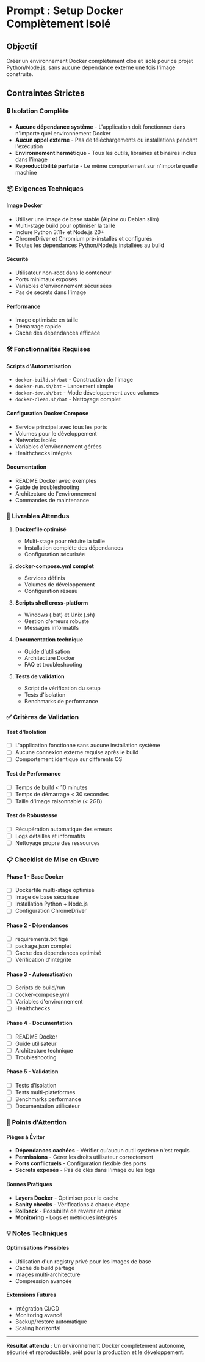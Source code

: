 # Prompt : Setup Docker Complètement Isolé

## Objectif
Créer un environnement Docker complètement clos et isolé pour ce projet Python/Node.js, sans aucune dépendance externe une fois l'image construite.

## Contraintes Strictes

### 🔒 Isolation Complète
- **Aucune dépendance système** - L'application doit fonctionner dans n'importe quel environnement Docker
- **Aucun appel externe** - Pas de téléchargements ou installations pendant l'exécution
- **Environnement hermétique** - Tous les outils, librairies et binaires inclus dans l'image
- **Reproductibilité parfaite** - Le même comportement sur n'importe quelle machine

### 📦 Exigences Techniques

#### Image Docker
- Utiliser une image de base stable (Alpine ou Debian slim)
- Multi-stage build pour optimiser la taille
- Inclure Python 3.11+ et Node.js 20+
- ChromeDriver et Chromium pré-installés et configurés
- Toutes les dépendances Python/Node.js installées au build

#### Sécurité
- Utilisateur non-root dans le conteneur
- Ports minimaux exposés
- Variables d'environnement sécurisées
- Pas de secrets dans l'image

#### Performance
- Image optimisée en taille
- Démarrage rapide
- Cache des dépendances efficace

### 🛠 Fonctionnalités Requises

#### Scripts d'Automatisation
- `docker-build.sh/bat` - Construction de l'image
- `docker-run.sh/bat` - Lancement simple
- `docker-dev.sh/bat` - Mode développement avec volumes
- `docker-clean.sh/bat` - Nettoyage complet

#### Configuration Docker Compose
- Service principal avec tous les ports
- Volumes pour le développement
- Networks isolés
- Variables d'environnement gérées
- Healthchecks intégrés

#### Documentation
- README Docker avec exemples
- Guide de troubleshooting
- Architecture de l'environnement
- Commandes de maintenance

### 🎯 Livrables Attendus

1. **Dockerfile optimisé**
   - Multi-stage pour réduire la taille
   - Installation complète des dépendances
   - Configuration sécurisée

2. **docker-compose.yml complet**
   - Services définis
   - Volumes de développement
   - Configuration réseau

3. **Scripts shell cross-platform**
   - Windows (.bat) et Unix (.sh)
   - Gestion d'erreurs robuste
   - Messages informatifs

4. **Documentation technique**
   - Guide d'utilisation
   - Architecture Docker
   - FAQ et troubleshooting

5. **Tests de validation**
   - Script de vérification du setup
   - Tests d'isolation
   - Benchmarks de performance

### ✅ Critères de Validation

#### Test d'Isolation
- [ ] L'application fonctionne sans aucune installation système
- [ ] Aucune connexion externe requise après le build
- [ ] Comportement identique sur différents OS

#### Test de Performance
- [ ] Temps de build < 10 minutes
- [ ] Temps de démarrage < 30 secondes
- [ ] Taille d'image raisonnable (< 2GB)

#### Test de Robustesse
- [ ] Récupération automatique des erreurs
- [ ] Logs détaillés et informatifs
- [ ] Nettoyage propre des ressources

### 📋 Checklist de Mise en Œuvre

#### Phase 1 - Base Docker
- [ ] Dockerfile multi-stage optimisé
- [ ] Image de base sécurisée
- [ ] Installation Python + Node.js
- [ ] Configuration ChromeDriver

#### Phase 2 - Dépendances
- [ ] requirements.txt figé
- [ ] package.json complet
- [ ] Cache des dépendances optimisé
- [ ] Vérification d'intégrité

#### Phase 3 - Automatisation
- [ ] Scripts de build/run
- [ ] docker-compose.yml
- [ ] Variables d'environnement
- [ ] Healthchecks

#### Phase 4 - Documentation
- [ ] README Docker
- [ ] Guide utilisateur
- [ ] Architecture technique
- [ ] Troubleshooting

#### Phase 5 - Validation
- [ ] Tests d'isolation
- [ ] Tests multi-plateformes
- [ ] Benchmarks performance
- [ ] Documentation utilisateur

### 🚨 Points d'Attention

#### Pièges à Éviter
- **Dépendances cachées** - Vérifier qu'aucun outil système n'est requis
- **Permissions** - Gérer les droits utilisateur correctement
- **Ports conflictuels** - Configuration flexible des ports
- **Secrets exposés** - Pas de clés dans l'image ou les logs

#### Bonnes Pratiques
- **Layers Docker** - Optimiser pour le cache
- **Sanity checks** - Vérifications à chaque étape
- **Rollback** - Possibilité de revenir en arrière
- **Monitoring** - Logs et métriques intégrés

### 💡 Notes Techniques

#### Optimisations Possibles
- Utilisation d'un registry privé pour les images de base
- Cache de build partagé
- Images multi-architecture
- Compression avancée

#### Extensions Futures
- Intégration CI/CD
- Monitoring avancé
- Backup/restore automatique
- Scaling horizontal

---

**Résultat attendu** : Un environnement Docker complètement autonome, sécurisé et reproductible, prêt pour la production et le développement.
